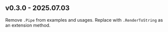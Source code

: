 
## v0.3.0 - 2025.07.03

Remove `.Pipe` from examples and usages. Replace with `.RenderToString` as an extension method.